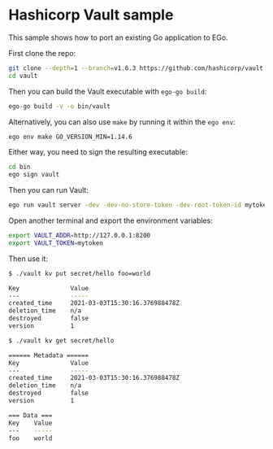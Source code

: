 # Hashicorp Vault sample
This sample shows how to port an existing Go application to EGo.

First clone the repo:
```sh
git clone --depth=1 --branch=v1.6.3 https://github.com/hashicorp/vault
cd vault
```

Then you can build the Vault executable with `ego-go build`:
```sh
ego-go build -v -o bin/vault
```

Alternatively, you can also use `make` by running it within the `ego env`:
```sh
ego env make GO_VERSION_MIN=1.14.6
```

Either way, you need to sign the resulting executable:
```sh
cd bin
ego sign vault
```

Then you can run Vault:
```sh
ego run vault server -dev -dev-no-store-token -dev-root-token-id mytoken
```

Open another terminal and export the environment variables:
```sh
export VAULT_ADDR=http://127.0.0.1:8200
export VAULT_TOKEN=mytoken
```

Then use it:
```sh
$ ./vault kv put secret/hello foo=world

Key              Value
---              -----
created_time     2021-03-03T15:30:16.376988478Z
deletion_time    n/a
destroyed        false
version          1

$ ./vault kv get secret/hello

====== Metadata ======
Key              Value
---              -----
created_time     2021-03-03T15:30:16.376988478Z
deletion_time    n/a
destroyed        false
version          1

=== Data ===
Key    Value
---    -----
foo    world
```
